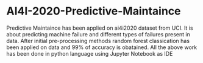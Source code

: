 # AI4I-2020-Predictive-Maintaince

Predictive Maintaince has been applied on ai4i2020 dataset from UCI. It is about predicting machine failure and different types of failures present in data.
After initial pre-processing methods random forest classication has been applied on data and 99% of accuracy is obatained. 
All the above work has been done in python language using Jupyter Notebook as IDE
